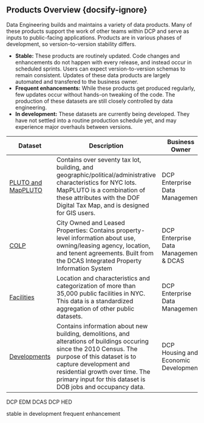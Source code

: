 ## Products Overview {docsify-ignore}

Data Engineering builds and maintains a variety of data products. Many of these products support the work of other teams within DCP and serve as inputs to public-facing applications. Products are in various phases of development, so version-to-version stability differs.

+ **Stable:** These products are routinely updated. Code changes and enhancements do not happen with every release, and instead occur in scheduled sprints. Users can expect version-to-version schemas to remain consistent. Updates of these data products are largely automated and transfered to the business owner.
+ **Frequent enhancements:** While these products get produced regularly, few updates occur without hands-on tweaking of the code. The production of these datasets are still closely controlled by data engineering.
+ **In development:** These datasets are currently being developed. They have not settled into a routine production schedule yet, and may experience major overhauls between versions. 


| Dataset | Description | Business Owner | Production Cycle | Stability | Geometry | GitHub |
| -------- | ----------- | ----------------- | ----------------- | -------- | ----- | ----- |
| [PLUTO and MapPLUTO](/_content/pluto) | Contains over seventy tax lot, building, and geographic/political/administrative characteristics for NYC lots. MapPLUTO is a combination of these attributes with the DOF Digital Tax Map, and is designed for GIS users. | DCP Enterprise Data Management | Monthly | Stable | Polygons (MapPLUTO) | [db-pluto](https://github.com/NYCPlanning/db-pluto) |
| [COLP](/_content/colp) | City Owned and Leased Properties: Contains property-level information about use, owning/leasing agency, location, and tenent agreements. Built from the DCAS Integrated Property Information System | DCP Enterprise Data Management & DCAS |  | In development | Points | [db-colp](https://github.com/NYCPlanning/db-colp) |
| [Facilities](/_content/facilities) | Location and characteristics and categorization of more than 35,000 public facilities in NYC. This data is a standardized aggregation of other public datasets. | DCP Enterprise Data Management | Quarterly | Frequent enhancements | Points | [db-facilities](https://github.com/NYCPlanning/db-facilities) |
| [Developments](/_content/developments) | Contains information about new building, demolitions, and alterations of buildings occuring since the 2010 Census. The purpose of this dataset is to capture development and residential growth over time. The primary input for this dataset is DOB jobs and occupancy data. | DCP Housing and Economic Development | Bianually | Frequent enhancements | Points | [db-developments](https://github.com/NYCPlanning/db-developments) |

<span class="label dcp-edm">DCP EDM</span>
<span class="label dcas">DCAS</span>
<span class="label dcp-hed">DCP HED</span>

<span class="label stable">stable</span>
<span class="label in-development">in development</span>
<span class="label enhancing">frequent enhancement</span>